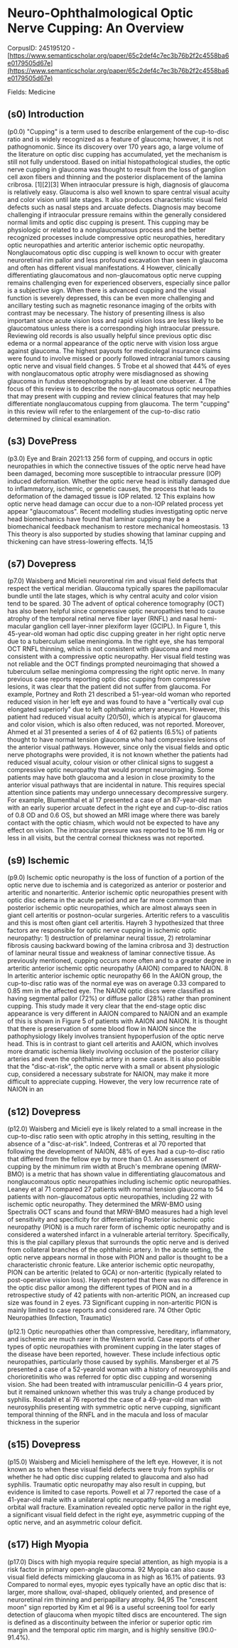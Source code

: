 # Neuro-Ophthalmological Optic Nerve Cupping: An Overview

CorpusID: 245195120 - [https://www.semanticscholar.org/paper/65c2def4c7ec3b76b2f2c4558ba6e0179505d67e](https://www.semanticscholar.org/paper/65c2def4c7ec3b76b2f2c4558ba6e0179505d67e)

Fields: Medicine

## (s0) Introduction
(p0.0) "Cupping" is a term used to describe enlargement of the cup-to-disc ratio and is widely recognized as a feature of glaucoma; however, it is not pathognomonic. Since its discovery over 170 years ago, a large volume of the literature on optic disc cupping has accumulated, yet the mechanism is still not fully understood. Based on initial histopathological studies, the optic nerve cupping in glaucoma was thought to result from the loss of ganglion cell axon fibers and thinning and the posterior displacement of the lamina cribrosa. [1][2][3] When intraocular pressure is high, diagnosis of glaucoma is relatively easy. Glaucoma is also well known to spare central visual acuity and color vision until late stages. It also produces characteristic visual field defects such as nasal steps and arcuate defects. Diagnosis may become challenging if intraocular pressure remains within the generally considered normal limits and optic disc cupping is present. This cupping may be physiologic or related to a nonglaucomatous process and the better recognized processes include compressive optic neuropathies, hereditary optic neuropathies and arteritic anterior ischemic optic neuropathy. Nonglaucomatous optic disc cupping is well known to occur with greater neuroretinal rim pallor and less profound excavation than seen in glaucoma and often has different visual manifestations. 4 However, clinically differentiating glaucomatous and non-glaucomatous optic nerve cupping remains challenging even for experienced observers, especially since pallor is a subjective sign. When there is advanced cupping and the visual function is severely depressed, this can be even more challenging and ancillary testing such as magnetic resonance imaging of the orbits with contrast may be necessary. The history of presenting illness is also important since acute vision loss and rapid vision loss are less likely to be glaucomatous unless there is a corresponding high intraocular pressure. Reviewing old records is also usually helpful since previous optic disc edema or a normal appearance of the optic nerve with vision loss argue against glaucoma. The highest payouts for medicolegal insurance claims were found to involve missed or poorly followed intracranial tumors causing optic nerve and visual field changes. 5 Trobe et al showed that 44% of eyes with nonglaucomatous optic atrophy were misdiagnosed as showing glaucoma in fundus stereophotographs by at least one observer. 4 The focus of this review is to describe the non-glaucomatous optic neuropathies that may present with cupping and review clinical features that may help differentiate nonglaucomatous cupping from glaucoma. The term "cupping" in this review will refer to the enlargement of the cup-to-disc ratio determined by clinical examination.
## (s3) DovePress
(p3.0) Eye and Brain 2021:13 256 form of cupping, and occurs in optic neuropathies in which the connective tissues of the optic nerve head have been damaged, becoming more susceptible to intraocular pressure (IOP) induced deformation. Whether the optic nerve head is initially damaged due to inflammatory, ischemic, or genetic causes, the process that leads to deformation of the damaged tissue is IOP related. 12 This explains how optic nerve head damage can occur due to a non-IOP related process yet appear "glaucomatous". Recent modelling studies investigating optic nerve head biomechanics have found that laminar cupping may be a biomechanical feedback mechanism to restore mechanical homeostasis. 13 This theory is also supported by studies showing that laminar cupping and thickening can have stress-lowering effects. 14,15
## (s7) Dovepress
(p7.0) Waisberg and Micieli neuroretinal rim and visual field defects that respect the vertical meridian. Glaucoma typically spares the papillomacular bundle until the late stages, which is why central acuity and color vision tend to be spared. 30 The advent of optical coherence tomography (OCT) has also been helpful since compressive optic neuropathies tend to cause atrophy of the temporal retinal nerve fiber layer (RNFL) and nasal hemi-macular ganglion cell layer-inner plexiform layer (GCIPL). In Figure 1, this 45-year-old woman had optic disc cupping greater in her right optic nerve due to a tuberculum sellae meningioma. In the right eye, she has temporal OCT RNFL thinning, which is not consistent with glaucoma and more consistent with a compressive optic neuropathy. Her visual field testing was not reliable and the OCT findings prompted neuroimaging that showed a tuberculum sellae meningioma compressing the right optic nerve. In many previous case reports reporting optic disc cupping from compressive lesions, it was clear that the patient did not suffer from glaucoma. For example, Portney and Roth 21 described a 51-year-old woman who reported reduced vision in her left eye and was found to have a "vertically oval cup elongated superiorly" due to left ophthalmic artery aneurysm. However, this patient had reduced visual acuity (20/50), which is atypical for glaucoma and color vision, which is also often reduced, was not reported. Moreover, Ahmed et al 31 presented a series of 4 of 62 patients (6.5%) of patients thought to have normal tension glaucoma who had compressive lesions of the anterior visual pathways. However, since only the visual fields and optic nerve photographs were provided, it is not known whether the patients had reduced visual acuity, colour vision or other clinical signs to suggest a compressive optic neuropathy that would prompt neuroimaging. Some patients may have both glaucoma and a lesion in close proximity to the anterior visual pathways that are incidental in nature. This requires special attention since patients may undergo unnecessary decompressive surgery. For example, Blumenthal et al 17 presented a case of an 87-year-old man with an early superior arcuate defect in the right eye and cup-to-disc ratios of 0.8 OD and 0.6 OS, but showed an MRI image where there was barely contact with the optic chiasm, which would not be expected to have any effect on vision. The intraocular pressure was reported to be 16 mm Hg or less in all visits, but the central corneal thickness was not reported.
## (s9) Ischemic
(p9.0) Ischemic optic neuropathy is the loss of function of a portion of the optic nerve due to ischemia and is categorized as anterior or posterior and arteritic and nonarteritic. Anterior ischemic optic neuropathies present with optic disc edema in the acute period and are far more common than posterior ischemic optic neuropathies, which are almost always seen in giant cell arteritis or postnon-ocular surgeries. Arteritic refers to a vasculitis and this is most often giant cell arteritis. Hayreh 3 hypothesized that three factors are responsible for optic nerve cupping in ischemic optic neuropathy: 1) destruction of prelaminar neural tissue, 2) retrolaminar fibrosis causing backward bowing of the lamina cribrosa and 3) destruction of laminar neural tissue and weakness of laminar connective tissue. As previously mentioned, cupping occurs more often and to a greater degree in arteritic anterior ischemic optic neuropathy (AAION) compared to NAION. 8 In arteritic anterior ischemic optic neuropathy 66 In the AAION group, the cup-to-disc ratio was of the normal eye was on average 0.33 compared to 0.85 mm in the affected eye. The NAION optic discs were classified as having segmental pallor (72%) or diffuse pallor (28%) rather than prominent cupping. This study made it very clear that the end-stage optic disc appearance is very different in AAION compared to NAION and an example of this is shown in Figure 5 of patients with AAION and NAION. It is thought that there is preservation of some blood flow in NAION since the pathophysiology likely involves transient hypoperfusion of the optic nerve head. This is in contrast to giant cell arteritis and AAION, which involves more dramatic ischemia likely involving occlusion of the posterior ciliary arteries and even the ophthalmic artery in some cases. It is also possible that the "disc-at-risk", the optic nerve with a small or absent physiologic cup, considered a necessary substrate for NAION, may make it more difficult to appreciate cupping. However, the very low recurrence rate of NAION in an 
## (s12) Dovepress
(p12.0) Waisberg and Micieli eye is likely related to a small increase in the cup-to-disc ratio seen with optic atrophy in this setting, resulting in the absence of a "disc-at-risk". Indeed, Contreras et al 70 reported that following the development of NAION, 48% of eyes had a cup-to-disc ratio that differed from the fellow eye by more than 0.1. An assessment of cupping by the minimum rim width at Bruch's membrane opening (MRW-BMO) is a metric that has shown value in differentiating glaucomatous and nonglaucomatous optic neuropathies including ischemic optic neuropathies. Leaney et al 71 compared 27 patients with normal tension glaucoma to 54 patients with non-glaucomatous optic neuropathies, including 22 with ischemic optic neuropathy. They determined the MRW-BMO using Spectralis OCT scans and found that MRW-BMO measures had a high level of sensitivity and specificity for differentiating Posterior ischemic optic neuropathy (PION) is a much rarer form of ischemic optic neuropathy and is considered a watershed infarct in a vulnerable arterial territory. Specifically, this is the pial capillary plexus that surrounds the optic nerve and is derived from collateral branches of the ophthalmic artery. In the acute setting, the optic nerve appears normal in those with PION and pallor is thought to be a characteristic chronic feature. Like anterior ischemic optic neuropathy, PION can be arteritic (related to GCA) or non-arteritic (typically related to post-operative vision loss). Hayreh reported that there was no difference in the optic disc pallor among the different types of PION and in a retrospective study of 42 patients with non-arteritic PION, an increased cup size was found in 2 eyes. 73 Significant cupping in non-arteritic PION is mainly limited to case reports and considered rare. 74 Other Optic Neuropathies (Infection, Traumatic)

(p12.1) Optic neuropathies other than compressive, hereditary, inflammatory, and ischemic are much rarer in the Western world. Case reports of other types of optic neuropathies with prominent cupping in the later stages of the disease have been reported, however. These include infectious optic neuropathies, particularly those caused by syphilis. Mansberger et al 75 presented a case of a 52-yearold woman with a history of neurosyphilis and chorioretinitis who was referred for optic disc cupping and worsening vision. She had been treated with intramuscular penicillin-G 4 years prior, but it remained unknown whether this was truly a change produced by syphilis. Rosdahl et al 76 reported the case of a 49-year-old man with neurosyphilis presenting with symmetric optic nerve cupping, significant temporal thinning of the RNFL and in the macula and loss of macular thickness in the superior 
## (s15) Dovepress
(p15.0) Waisberg and Micieli hemisphere of the left eye. However, it is not known as to when these visual field defects were truly from syphilis or whether he had optic disc cupping related to glaucoma and also had syphilis. Traumatic optic neuropathy may also result in cupping, but evidence is limited to case reports. Powell et al 77 reported the case of a 41-year-old male with a unilateral optic neuropathy following a medial orbital wall fracture. Examination revealed optic nerve pallor in the right eye, a significant visual field defect in the right eye, asymmetric cupping of the optic nerve, and an asymmetric colour deficit.
## (s17) High Myopia
(p17.0) Discs with high myopia require special attention, as high myopia is a risk factor in primary open-angle glaucoma. 92 Myopia can also cause visual field defects mimicking glaucoma in as high as 16.1% of patients. 93 Compared to normal eyes, myopic eyes typically have an optic disc that is: larger, more shallow, oval-shaped, obliquely oriented, and presence of neuroretinal rim thinning and peripapillary atrophy. 94,95 The "crescent moon" sign reported by Kim et al 96 is a useful screening tool for early detection of glaucoma when myopic tilted discs are encountered. The sign is defined as a discontinuity between the inferior or superior optic rim margin and the temporal optic rim margin, and is highly sensitive (90.0-91.4%).
